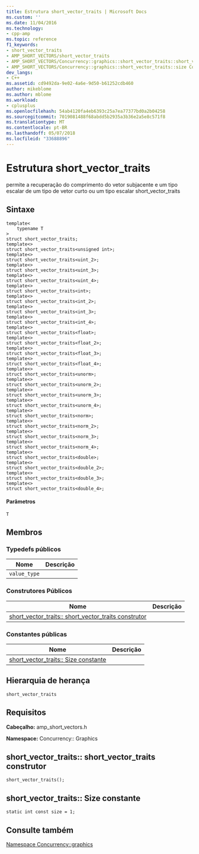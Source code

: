 ```yaml
---
title: Estrutura short_vector_traits | Microsoft Docs
ms.custom: ''
ms.date: 11/04/2016
ms.technology:
- cpp-amp
ms.topic: reference
f1_keywords:
- short_vector_traits
- AMP_SHORT_VECTORS/short_vector_traits
- AMP_SHORT_VECTORS/Concurrency::graphics::short_vector_traits::short_vector_traits
- AMP_SHORT_VECTORS/Concurrency::graphics::short_vector_traits::size Constant
dev_langs:
- C++
ms.assetid: cd9492da-9e02-4a6e-9d50-b61252cdb460
author: mikeblome
ms.author: mblome
ms.workload:
- cplusplus
ms.openlocfilehash: 54ab4120fa4eb6393c25a7ea77377bd0a2b04258
ms.sourcegitcommit: 7019081488f68abdd5b2935a3b36e2a5e8c571f8
ms.translationtype: MT
ms.contentlocale: pt-BR
ms.lasthandoff: 05/07/2018
ms.locfileid: "33688896"
---
```

# <a name="shortvectortraits-structure"></a>Estrutura short_vector_traits
permite a recuperação do comprimento do vetor subjacente e um tipo escalar de um tipo de vetor curto ou um tipo escalar short_vector_traits  
  
## <a name="syntax"></a>Sintaxe  
  
```  
template<
    typename T  
>  
struct short_vector_traits;  
template<>  
struct short_vector_traits<unsigned int>;  
template<>  
struct short_vector_traits<uint_2>;  
template<>  
struct short_vector_traits<uint_3>;  
template<>  
struct short_vector_traits<uint_4>;  
template<>  
struct short_vector_traits<int>;  
template<>  
struct short_vector_traits<int_2>;  
template<>  
struct short_vector_traits<int_3>;  
template<>  
struct short_vector_traits<int_4>;  
template<>  
struct short_vector_traits<float>;  
template<>  
struct short_vector_traits<float_2>;  
template<>  
struct short_vector_traits<float_3>;  
template<>  
struct short_vector_traits<float_4>;  
template<>  
struct short_vector_traits<unorm>;  
template<>  
struct short_vector_traits<unorm_2>;  
template<>  
struct short_vector_traits<unorm_3>;  
template<>  
struct short_vector_traits<unorm_4>;  
template<>  
struct short_vector_traits<norm>;  
template<>  
struct short_vector_traits<norm_2>;  
template<>  
struct short_vector_traits<norm_3>;  
template<>  
struct short_vector_traits<norm_4>;  
template<>  
struct short_vector_traits<double>;  
template<>  
struct short_vector_traits<double_2>;  
template<>  
struct short_vector_traits<double_3>;  
template<>  
struct short_vector_traits<double_4>;  
```  
  
#### <a name="parameters"></a>Parâmetros  
 `T`  
  
## <a name="members"></a>Membros  
  
### <a name="public-typedefs"></a>Typedefs públicos  
  
|Nome|Descrição|  
|----------|-----------------|  
|`value_type`||  
  
### <a name="public-constructors"></a>Construtores Públicos  
  
|Nome|Descrição|  
|----------|-----------------|  
|[short_vector_traits:: short_vector_traits construtor](#ctor)||  
  
### <a name="public-constants"></a>Constantes públicas  
  
|Nome|Descrição|  
|----------|-----------------|  
|[short_vector_traits:: Size constante](#size)||  
  
## <a name="inheritance-hierarchy"></a>Hierarquia de herança  
 `short_vector_traits`  
  
## <a name="requirements"></a>Requisitos  
 **Cabeçalho:** amp_short_vectors.h  
  
 **Namespace:** Concurrency:: Graphics  
  
##  <a name="ctor"></a>  short_vector_traits:: short_vector_traits construtor  
  
```  
short_vector_traits();
```  
  
##  <a name="size"></a>  short_vector_traits:: Size constante  
  
```  
static int const size = 1;  
```  
  
## <a name="see-also"></a>Consulte também  
 [Namespace Concurrency::graphics](concurrency-graphics-namespace.md)
